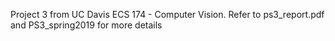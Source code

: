 Project 3 from UC Davis ECS 174 - Computer Vision. Refer to ps3_report.pdf and PS3_spring2019 for more details
